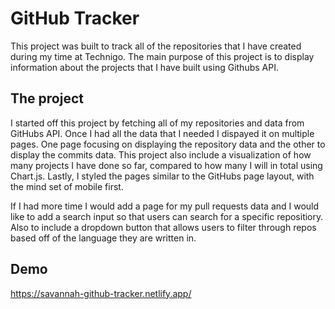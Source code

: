 # GitHub Tracker

This project was built to track all of the repositories that I have created during my time at Technigo. The main
purpose of this project is to display information about the projects that I have built using Githubs API.

## The project

I started off this project by fetching all of my repositories and data from GitHubs API. Once I had all the data 
that I needed I dispayed it on multiple pages. One page focusing on displaying the repository data and the other to 
display the commits data. This project also include a visualization of how many projects I have done so far, compared 
to how many I will in total using Chart.js. Lastly, I styled the pages similar to the GitHubs page layout, with the 
mind set of mobile first.

If I had more time I would add a page for my pull requests data and I would like to add a search input so that users 
can search for a specific repositiory. Also to include a dropdown button that allows users to filter through repos 
based off of the language they are written in. 

## Demo

https://savannah-github-tracker.netlify.app/


